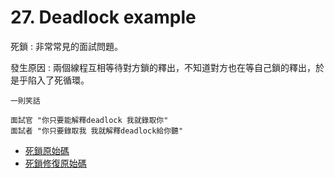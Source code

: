 # 27. Deadlock example

死鎖 : 非常常見的面試問題。

發生原因 : 兩個線程互相等待對方鎖的釋出，不知道對方也在等自己鎖的釋出，於是乎陷入了死循環。

```
一則笑話

面試官 "你只要能解釋deadlock 我就錄取你"
面試者 "你只要錄取我 我就解釋deadlock給你聽"
```

- [死鎖原始碼](/sourcecode/src/main/java/_27/DeadLock.java)
- [死鎖修復原始碼](/sourcecode/src/main/java/_27/DeadLockFix.java)
